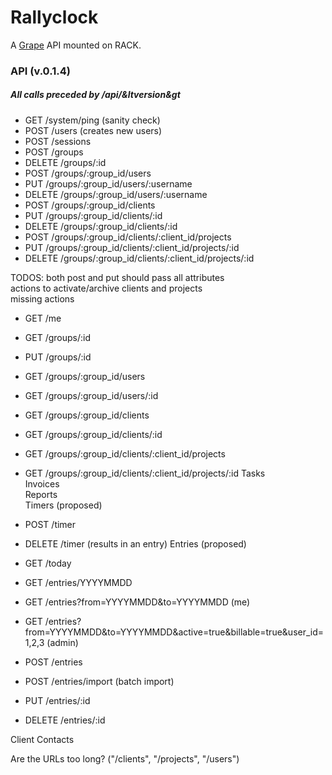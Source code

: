 Rallyclock
==========

A [Grape](http://github.com/intridea/grape) API mounted on RACK.

### API (v.0.1.4)
##### All calls preceded by /api/&ltversion&gt
* GET /system/ping (sanity check)
* POST /users (creates new users)
* POST /sessions
* POST /groups
* DELETE /groups/:id
* POST /groups/:group_id/users
* PUT /groups/:group_id/users/:username
* DELETE /groups/:group_id/users/:username
* POST /groups/:group_id/clients
* PUT /groups/:group_id/clients/:id
* DELETE /groups/:group_id/clients/:id
* POST /groups/:group_id/clients/:client_id/projects
* PUT /groups/:group_id/clients/:client_id/projects/:id
* DELETE /groups/:group_id/clients/:client_id/projects/:id

TODOS:
both post and put should pass all attributes  
actions to activate/archive clients and projects  
missing actions  

  * GET /me
  * GET /groups/:id
  * PUT /groups/:id
  * GET /groups/:group_id/users
  * GET /groups/:group_id/users/:id
  * GET /groups/:group_id/clients
  * GET /groups/:group_id/clients/:id
  * GET /groups/:group_id/clients/:client_id/projects
  * GET /groups/:group_id/clients/:client_id/projects/:id
Tasks  
Invoices  
Reports  
Timers (proposed)  

  * POST /timer
  * DELETE /timer (results in an entry)
Entries (proposed)  

  * GET /today
  * GET /entries/YYYYMMDD
  * GET /entries?from=YYYYMMDD&to=YYYYMMDD (me)
  * GET /entries?from=YYYYMMDD&to=YYYYMMDD&active=true&billable=true&user_id=1,2,3 (admin)
  * POST /entries
  * POST /entries/import (batch import)
  * PUT /entries/:id
  * DELETE /entries/:id
  
Client Contacts  

Are the URLs too long? ("/clients", "/projects", "/users")  


